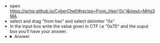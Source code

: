 - open https://gchq.github.io/CyberChef/#recipe=From_Hex('0x')&input=MHg3MA
- select and drag "from hex" and select delimiter "0x"
- In the input box write the value given in CTF i.e "0x70" and the ouput box you'll have your answer.
- <details> 
  <summary>Answer</summary>
   A1: p
</details>
